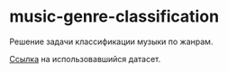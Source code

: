 # music-genre-classification

Решение задачи классификации музыки по жанрам. 

[Ссылка](https://www.kaggle.com/datasets/andradaolteanu/gtzan-dataset-music-genre-classification/) на использовавшийся датасет.

